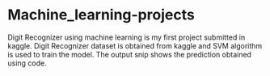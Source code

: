 # Machine_learning-projects
Digit Recognizer using machine learning is my first project submitted in kaggle.
Digit Recognizer dataset is obtained from kaggle and SVM algorithm is used to train the model.
The output snip shows the prediction obtained using code.
